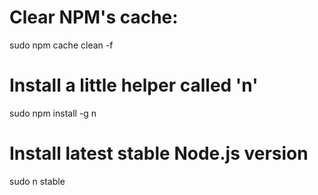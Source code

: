 # Clear NPM's cache:

 sudo npm cache clean -f

# Install a little helper called 'n'

 sudo npm install -g n

# Install latest stable Node.js version

 sudo n stable
